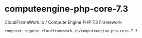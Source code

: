 # computeengine-php-core-7.3
CloudFrameWork.io / Compute Engine PHP 7.3 Framework
```
composer require cloudframework-io/computeengine-php-core-7.3
```
